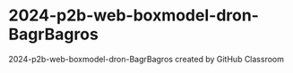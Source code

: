 # 2024-p2b-web-boxmodel-dron-BagrBagros
2024-p2b-web-boxmodel-dron-BagrBagros created by GitHub Classroom
